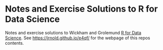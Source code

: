 # Notes and Exercise Solutions to R for Data Science

Notes and exercise solutions to Wickham and Grolemund [R for Data Science](http://r4ds.had.co.nz/).
See https://jrnold.github.io/e4qf/ for the webpage of this repos contents.

